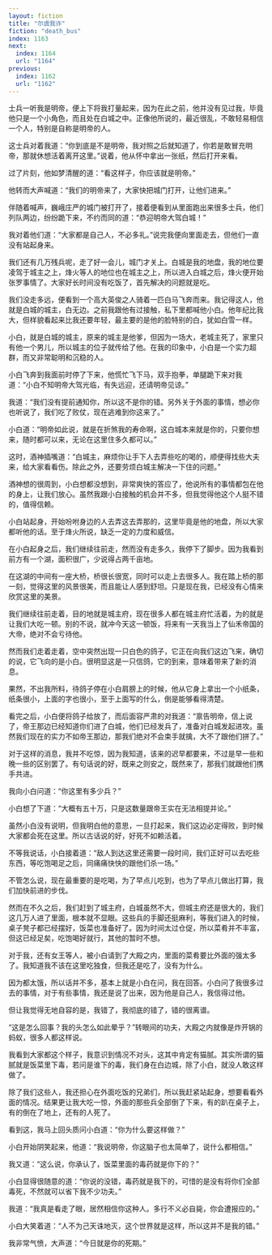 ```yaml
---
layout: fiction
title: "尔虞我诈"
fiction: "death_bus"
index: 1163
next:
  index: 1164
  url: "1164"
previous:
  index: 1162
  url: "1162"
---
```

士兵一听我是明帝，便上下将我打量起来，因为在此之前，他并没有见过我，毕竟他只是一个小角色，而且处在白城之中。正像他所说的，最近很乱，不敢轻易相信一个人，特别是自称是明帝的人。

这士兵对着我道：“你到底是不是明帝，我对照之后就知道了，你若是敢冒充明帝，那就休想活着离开这里。”说着，他从怀中拿出一张纸，然后打开来看。

过了片刻，他如梦清醒的道：“看这样子，你应该就是明帝。”

他转而大声喊道：“我们的明帝来了，大家快把城门打开，让他们进来。”

伴随着喊声，巍峨庄严的城门被打开了，接着便看到从里面跑出来很多士兵，他们列队两边，纷纷跪下来，不约而同的道：“恭迎明帝大驾白城！”

我对着他们道：“大家都是自己人，不必多礼。”说完我便向里面走去，但他们一直没有站起身来。

我们还有几万残兵呢，走了好一会儿，城门才关上。白城是我的地盘，我的地位要凌驾于城主之上，烽火等人的地位也在城主之上，所以进入白城之后，烽火便开始张罗事情了。大家好长时间没有吃饭了，首先解决的问题就是吃。

我们没走多远，便看到一个高大英俊之人骑着一匹白马飞奔而来。我记得这人，他就是白城的城主，白无边。之前我跟他有过接触，私下里都喊他小白。他年纪比我大，但样貌看起来比我还要年轻，最主要的是他的脸特别的白，犹如白雪一样。

小白，就是白城的城主，原来的城主是他爹，但因为一场大，老城主死了，家里只有他一个男儿，所以城主的位子就传给了他。在我的印象中，小白是一个实力超群，而又非常聪明和沉稳的人。

小白飞奔到我面前时停了下来，他慌忙飞下马，双手抱拳，单腿跪下来对我道：“小白不知明帝大驾光临，有失远迎，还请明帝见谅。”

我道：“我们没有提前通知你，所以这不是你的错。另外关于外面的事情，想必你也听说了，我们吃了败仗，现在逃难到你这来了。”

小白道：“明帝如此说，就是在折煞我的寿命啊，这白城本来就是你的，只要你想来，随时都可以来，无论在这里住多久都可以。”

这时，酒神插嘴道：“白城主，麻烦你让手下人去弄些吃的喝的，顺便得找些大夫来，给大家看看伤。除此之外，还要劳烦白城主解决一下住的问题。”

酒神想的很周到，小白想都没想到，非常爽快的答应了，他说所有的事情都包在他的身上，让我们放心。虽然我跟小白接触的机会并不多，但我觉得他这个人挺不错的，值得信赖。

小白站起身，开始吩咐身边的人去弄这去弄那的，这里毕竟是他的地盘，所以大家都听他的话。至于烽火所说，缺乏一定的力度和威信。

在小白起身之后，我们继续往前走，然而没有走多久，我停下了脚步。因为我看到前方有一个湖，面积很广，少说得占两千亩地。

在这湖的中间有一座大桥，桥很长很宽，同时可以走上去很多人。我在踏上桥的那一刻，觉得这里的风景很美，而且能让人感到舒坦。只是现在我，已经没有心情来欣赏这里的美景。

我们继续往前走着，目的地就是城主府，现在很多人都在城主府忙活着，为的就是让我们大吃一顿。别的不说，就冲今天这一顿饭，将来有一天我当上了仙禾帝国的大帝，绝对不会亏待他。

然而我们走着走着，空中突然出现一只白色的鸽子，它正在向我们这边飞来，确切的说，它飞向的是小白。很明显这是一只信鸽，它的到来，意味着带来了新的消息。

果然，不出我所料，待鸽子停在小白肩膀上的时候，他从它身上拿出一个小纸条，纸条很小，上面的字也很小，至于上面写的什么，倒是能够看得清楚。

看完之后，小白便将鸽子给放了，而后面容严肃的对我道：“禀告明帝，信上说了，帝王那边已经知道你们进了白城，他们已经发兵了，准备对白城发起进攻。虽然我们现在的实力不如帝王那边，那我们绝对不会束手就擒，大不了跟他们拼了。”

对于这样的消息，我并不吃惊，因为我知道，该来的迟早都要来，不过是早一些和晚一些的区别罢了。有句话说的好，既来之则安之，既然来了，那我们就跟他们携手共进。

我向小白问道：“你这里有多少兵？”

小白想了下道：“大概有五十万，只是这数量跟帝王实在无法相提并论。”

虽然小白没有说明，但我明白他的意思，一旦打起来，我们这边必定得败，到时候大家都会死在这里。所以古话说的好，好死不如赖活着。

不等我说话，小白接着道：“敌人到达这里还需要一段时间，我们正好可以去吃些东西，等吃饱喝足之后，同痛痛快快的跟他们杀一场。”

不管怎么说，现在最重要的是吃喝，为了早点儿吃到，也为了早点儿做出打算，我们加快前进的步伐。

然而在不久之后，我们赶到了城主府，白城虽然不大，但城主府还是很大的，我们这几万人进了里面，根本就不显眼。这些兵的手脚还挺麻利，等我们进入的时候，桌子凳子都已经摆好，饭菜也准备好了。因为时间太过仓促，所以菜肴并不丰富，但这已经足矣，吃饱喝好就行，其他的暂时不想。

对于我，还有女王等人，被小白请到了大殿之内，里面的菜肴要比外面的强太多了。我知道我不该在这里吃独食，但我还是吃了，没有为什么。

因为都太饿，所以话并不多，基本上就是小白在问，我在回答。小白问了我很多过去的事情，对于有些事情，我还是说了出来，因为他是自己人，我信得过他。

但让我觉得无地自容的是，我错了，我彻底的错了，错的很离谱。

“这是怎么回事？我的头怎么如此晕乎？”转眼间的功夫，大殿之内就像是炸开锅的蚂蚁，很多人都这样说。

我看到大家都这个样子，我意识到情况不对头，这其中肯定有猫腻。其实所谓的猫腻就是饭菜里下毒，若问是谁下的毒，我们身在白边城，除了小白，就没人敢这样做了。

除了我们这些人，我还担心在外面吃饭的兄弟们，所以我赶紧站起身，想要看看外面的情况。结果更让我大吃一惊，外面的那些兵全部倒了下来，有的趴在桌子上，有的倒在了地上，还有的人死了。

看到这，我马上回头质问小白道：“你为什么要这样做？”

小白开始阴笑起来，他道：“我说明帝，你这脑子也太简单了，说什么都相信。”

我又道：“这么说，你承认了，饭菜里面的毒药就是你下的？”

小白显得很随意的道：“你说的没错，毒药就是我下的，可惜的是没有将你们全部毒死，不然就可以省下我不少功夫。”

我道：“我真是看走了眼，居然相信你这种人。多行不义必自毙，你会遭报应的。”

小白大笑着道：“人不为己天诛地灭，这个世界就是这样，所以这并不是我的错。”

我非常气愤，大声道：“今日就是你的死期。”